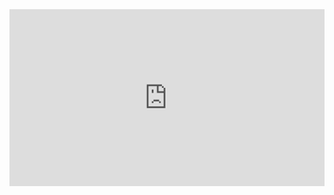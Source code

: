 <iframe width="560" height="315" src="https://www.youtube-nocookie.com/embed/rZKe-pBeAgM" frameborder="0&autoplay=1" allowfullscreen></iframe>

